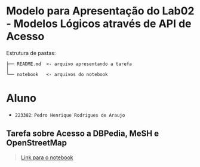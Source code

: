 # Modelo para Apresentação do Lab02 - Modelos Lógicos através de API de Acesso

Estrutura de pastas:

~~~
├── README.md  <- arquivo apresentando a tarefa
│
└── notebook   <- arquivos do notebook
~~~

# Aluno
* `223382`: `Pedro Henrique Rodrigues de Araujo`

## Tarefa sobre Acesso a DBPedia, MeSH e OpenStreetMap

> [Link para o notebook](notebook/lab2-logic-model-dbpedia.ipynb)
